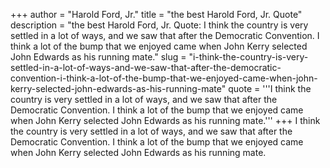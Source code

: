 +++
author = "Harold Ford, Jr."
title = "the best Harold Ford, Jr. Quote"
description = "the best Harold Ford, Jr. Quote: I think the country is very settled in a lot of ways, and we saw that after the Democratic Convention. I think a lot of the bump that we enjoyed came when John Kerry selected John Edwards as his running mate."
slug = "i-think-the-country-is-very-settled-in-a-lot-of-ways-and-we-saw-that-after-the-democratic-convention-i-think-a-lot-of-the-bump-that-we-enjoyed-came-when-john-kerry-selected-john-edwards-as-his-running-mate"
quote = '''I think the country is very settled in a lot of ways, and we saw that after the Democratic Convention. I think a lot of the bump that we enjoyed came when John Kerry selected John Edwards as his running mate.'''
+++
I think the country is very settled in a lot of ways, and we saw that after the Democratic Convention. I think a lot of the bump that we enjoyed came when John Kerry selected John Edwards as his running mate.
